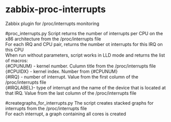 # zabbix-proc-interrupts
Zabbix plugin for /proc/interrupts monitoring  

#proc_interrupts.py
Script returns the number of interrupts per CPU on the x86 architecture from the /proc/interrupts file  
For each IRQ and CPU pair, returns the number ot interrupts for this IRQ on this CPU  
When run without parameters, script works in LLD mode and returns the list of macros:  
 {#CPUNUM} - kernel number. Culumn title from the /proc/interrupts file  
 {#CPUIDX} - kernel index. Number from {#CPUNUM}  
 {#IRQ} - number of interrupt. Value from the first column of the /proc/interrupts file  
 {#IRQLABEL}- type of interrupt and the name of the device that is located at that IRQ. Value from the last column of the /proc/interrupts file  

#creategraphs_for_interrupts.py
The script creates stacked graphs for interrupts from the /proc/interrupts file  
For each interrupt, a graph containing all cores is created  
